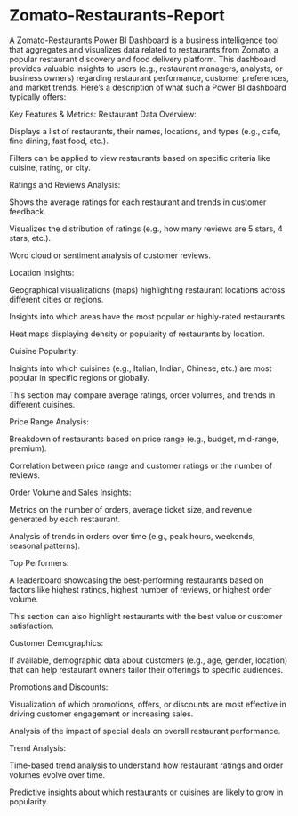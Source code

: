 # Zomato-Restaurants-Report

A Zomato-Restaurants Power BI Dashboard is a business intelligence tool that aggregates and visualizes data related to restaurants from Zomato, a popular restaurant discovery and food delivery platform. This dashboard provides valuable insights to users (e.g., restaurant managers, analysts, or business owners) regarding restaurant performance, customer preferences, and market trends. Here’s a description of what such a Power BI dashboard typically offers:

Key Features & Metrics:
Restaurant Data Overview:

Displays a list of restaurants, their names, locations, and types (e.g., cafe, fine dining, fast food, etc.).

Filters can be applied to view restaurants based on specific criteria like cuisine, rating, or city.

Ratings and Reviews Analysis:

Shows the average ratings for each restaurant and trends in customer feedback.

Visualizes the distribution of ratings (e.g., how many reviews are 5 stars, 4 stars, etc.).

Word cloud or sentiment analysis of customer reviews.

Location Insights:

Geographical visualizations (maps) highlighting restaurant locations across different cities or regions.

Insights into which areas have the most popular or highly-rated restaurants.

Heat maps displaying density or popularity of restaurants by location.

Cuisine Popularity:

Insights into which cuisines (e.g., Italian, Indian, Chinese, etc.) are most popular in specific regions or globally.

This section may compare average ratings, order volumes, and trends in different cuisines.

Price Range Analysis:

Breakdown of restaurants based on price range (e.g., budget, mid-range, premium).

Correlation between price range and customer ratings or the number of reviews.

Order Volume and Sales Insights:

Metrics on the number of orders, average ticket size, and revenue generated by each restaurant.

Analysis of trends in orders over time (e.g., peak hours, weekends, seasonal patterns).

Top Performers:

A leaderboard showcasing the best-performing restaurants based on factors like highest ratings, highest number of reviews, or highest order volume.

This section can also highlight restaurants with the best value or customer satisfaction.

Customer Demographics:

If available, demographic data about customers (e.g., age, gender, location) that can help restaurant owners tailor their offerings to specific audiences.

Promotions and Discounts:

Visualization of which promotions, offers, or discounts are most effective in driving customer engagement or increasing sales.

Analysis of the impact of special deals on overall restaurant performance.

Trend Analysis:

Time-based trend analysis to understand how restaurant ratings and order volumes evolve over time.

Predictive insights about which restaurants or cuisines are likely to grow in popularity.
